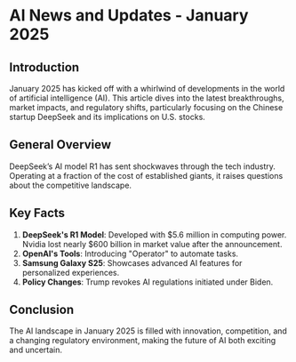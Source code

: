 # AI News and Updates - January 2025

## Introduction

January 2025 has kicked off with a whirlwind of developments in the world of artificial intelligence (AI). This article dives into the latest breakthroughs, market impacts, and regulatory shifts, particularly focusing on the Chinese startup DeepSeek and its implications on U.S. stocks.

## General Overview

DeepSeek’s AI model R1 has sent shockwaves through the tech industry. Operating at a fraction of the cost of established giants, it raises questions about the competitive landscape.

## Key Facts

1. **DeepSeek's R1 Model**: Developed with $5.6 million in computing power. Nvidia lost nearly $600 billion in market value after the announcement.
2. **OpenAI's Tools**: Introducing "Operator" to automate tasks.
3. **Samsung Galaxy S25**: Showcases advanced AI features for personalized experiences.
4. **Policy Changes**: Trump revokes AI regulations initiated under Biden.

## Conclusion

The AI landscape in January 2025 is filled with innovation, competition, and a changing regulatory environment, making the future of AI both exciting and uncertain.